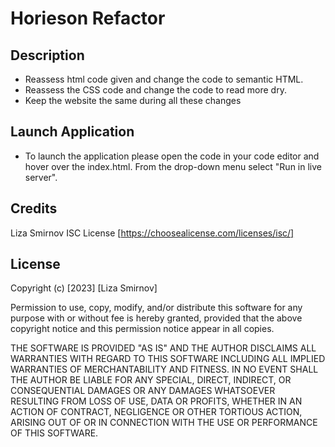 # Horieson Refactor

## Description

- Reassess html code given and change the code to semantic HTML.
- Reassess the CSS code and change the code to read more dry.
- Keep the website the same during all these changes

## Launch Application

- To launch the application please open the code in your code editor and hover over the index.html. From the drop-down menu select "Run in live server".

## Credits

Liza Smirnov
ISC License [https://choosealicense.com/licenses/isc/]

## License

Copyright (c) [2023] [Liza Smirnov]

Permission to use, copy, modify, and/or distribute this software for any
purpose with or without fee is hereby granted, provided that the above
copyright notice and this permission notice appear in all copies.

THE SOFTWARE IS PROVIDED "AS IS" AND THE AUTHOR DISCLAIMS ALL WARRANTIES WITH
REGARD TO THIS SOFTWARE INCLUDING ALL IMPLIED WARRANTIES OF MERCHANTABILITY
AND FITNESS. IN NO EVENT SHALL THE AUTHOR BE LIABLE FOR ANY SPECIAL, DIRECT,
INDIRECT, OR CONSEQUENTIAL DAMAGES OR ANY DAMAGES WHATSOEVER RESULTING FROM
LOSS OF USE, DATA OR PROFITS, WHETHER IN AN ACTION OF CONTRACT, NEGLIGENCE OR
OTHER TORTIOUS ACTION, ARISING OUT OF OR IN CONNECTION WITH THE USE OR
PERFORMANCE OF THIS SOFTWARE.


